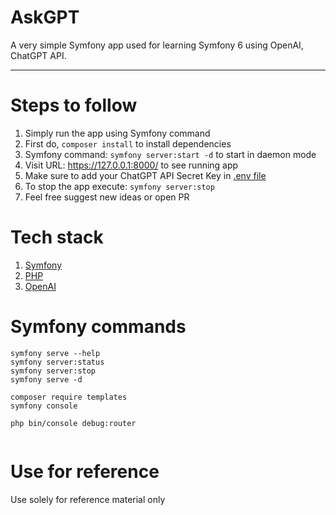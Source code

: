 # AskGPT

A very simple Symfony app used for learning Symfony 6 using OpenAI, ChatGPT API.

---

# Steps to follow

1. Simply run the app using Symfony command
2. First do, `composer install` to install dependencies
3. Symfony command: `symfony server:start -d` to start in daemon mode
4. Visit URL: https://127.0.0.1:8000/ to see running app
5. Make sure to add your ChatGPT API Secret Key in [.env file](https://github.com/kalwar/AskGPT/blob/e7c52584c548217059ee0df04442908d67422a12/.env#L23)
6. To stop the app execute: `symfony server:stop`
7. Feel free suggest new ideas or open PR

# Tech stack

1.  [Symfony](https://symfony.com/)
2.  [PHP](https://www.php.net/)
3.  [OpenAI](https://openai.com/)

# Symfony commands

```
symfony serve --help
symfony server:status
symfony server:stop
symfony serve -d

composer require templates
symfony console

php bin/console debug:router


```

# Use for reference

Use solely for reference material only
